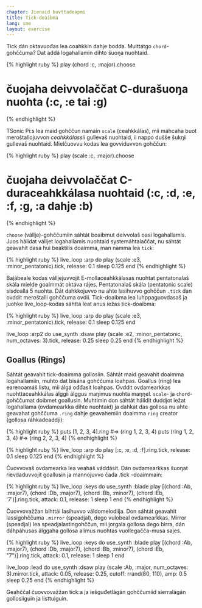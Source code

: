 ```yaml
---
chapter: Jienaid buvttadeapmi
title: Tick-doaibma
lang: sme
layout: exercise
---
```


Tick dán oktavuođas lea coahkkin dahje bodda.
Muittátgo `chord`-gohččuma? Dat addá logahallamin dihto šuoŋa nuohtaid.

{% highlight ruby %}
play (chord :c, :major).choose 
# čuojaha deivvolaččat C-durašuoŋa nuohta (:c, :e tai :g)
{% endhighlight %}

TSonic Pi:s lea maid gohččun namain `scale` (ceahkkálas), mii máhcaha buot meroštallojuvvon _ceahkkálassii_ gullevaš nuohtaid, ii nappo dušše šukŋii gullevaš nuohtaid. Mielčuovvu kodas lea govviduvvon gohččun:

{% highlight ruby %}
play (scale :c, :major).choose 
# čuojaha deivvolaččat C-duraceahkkálasa nuohtaid (:c, :d, :e, :f, :g, :a dahje :b)
{% endhighlight %}

`choose` (vállje)-gohččumiin sáhtát boaibmut deivvolaš oasi logahallamis. Juos hálidat válljet logahallamis nuohtaid systemáhtalaččat, nu sáhtát geavahit dasa hui beaktilis doaimma, man namma lea `tick`:

{% highlight ruby %}
live_loop :arp do
  play (scale :e3, :minor_pentatonic).tick, release: 0.1
  sleep 0.125
end
{% endhighlight %}

Bajábeale kodas válljejuvvojit E-mollaceahkkálasas nuohtat pentatonalaš skála mielde goalmmát oktáva rájes. Pentatonalaš skála (pentatonic scale) sisdoallá 5 nuohta. Dát dahkkojuvvo nu ahte lasihuvvo gohččun `.tick` dan ovddit meroštalli gohččuma ovdii. Tick-doaibma lea luhppaguovdasaš ja juohke live_loop-kodas sáhttá leat anus iežas tick-doaibma: 

{% highlight ruby %}
live_loop :arp do
  play (scale :e3, :minor_pentatonic).tick, release: 0.1
  sleep 0.125
end

live_loop :arp2 do
  use_synth :dsaw
  play (scale :e2, :minor_pentatonic, num_octaves: 3).tick, release: 0.25
  sleep 0.25
end 
{% endhighlight %}

## Goallus (Rings)

Sáhtát geavahit tick-doaimma gollosiin. Sáhtát maid geavahit doaimma logahallamiin, muhto dat bisána gohččuma loahpas. Goallus (ring) lea earenoamáš listu, mii álgá ođđasit loahpas. Ovddit ovdamearkkas nuohttaceahkkálas álggii álggus maŋimus nuohta maŋŋel. `scale`- ja `chord`-gohččumat doibmet goallusin. Muhtimin don sáhtát hálidit duddjot iežat logahallama (ovdamearkka dihte nuohtaid) ja dahkat das gollosa nu ahte geavahat gohččuma `.ring` dahje geavahemiin doaimma `ring` creator (gollosa ráhkadeaddji):

{% highlight ruby %}
puts [1, 2, 3, 4].ring #=> (ring 1, 2, 3, 4)
puts (ring 1, 2, 3, 4) #=> (ring 2, 2, 3, 4)
{% endhighlight %}

{% highlight ruby %}
live_loop :arp do
  play [:c, :e, :d, :f].ring.tick, release: 0.1
  sleep 0.125
end
{% endhighlight %}

Čuovvovaš ovdamearka lea veaháš váddásit. Dán ovdamearkkas šuoŋat rievdaduvvojit goallusin ja mannojuvvo čađa .tick -doaimmain:

{% highlight ruby %}
live_loop :keys do
  use_synth :blade
  play [(chord :Ab, :major7), (chord :Db, :major7), (chord :Bb, :minor7), (chord :Eb, '7')].ring.tick, attack: 0.1, release: 1
  sleep 1
end
{% endhighlight %}

Čuovvovažžan bihttái lasihuvvo váldomelodiija. Don sáhtát geavahit lassigohččuma `.mirror` (speadjal), dego vulobeal ovdamearkkas. Mirror (speadjal) lea speadjalastingohččun, mii jorgala gollosa dego birra, dán dáhpáhusas álggaha gollosa alimus nuohtas vuollegačča-musa sajes. 

{% highlight ruby %}
live_loop :keys do
  use_synth :blade
  play [(chord :Ab, :major7), (chord :Db, :major7), (chord :Bb, :minor7), (chord :Eb, "7")].ring.tick, attack: 0.1, release: 1
  sleep 1
end

live_loop :lead do
  use_synth :dsaw
  play (scale :Ab, :major, num_octaves: 3).mirror.tick, attack: 0.05, release: 0.25, cutoff: rrand(80, 110), amp: 0.5
  sleep 0.25
end
{% endhighlight %}

Geahččal čuovvovažžan tick:a ja iešguđetlágán gohččumiid sierralágán gollosiiguin ja listtuiguin.
